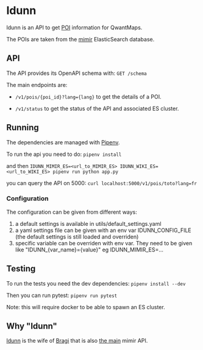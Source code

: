 # Idunn

Idunn is an API to get [POI](https://en.wikipedia.org/wiki/Point_of_interest) information for QwantMaps.

The POIs are taken from the [mimir](https://github.com/CanalTP/mimirsbrunn) ElasticSearch database.

## API

The API provides its OpenAPI schema with:
`GET /schema`

The main endpoints are:

* `/v1/pois/{poi_id}?lang={lang}` to get the details of a POI.

* `/v1/status` to get the status of the API and associated ES cluster.


## Running

The dependencies are managed with [Pipenv](https://github.com/pypa/pipenv).

To run the api you need to do:
`pipenv install`

and then
`IDUNN_MIMIR_ES=<url_to_MIMIR_ES> IDUNN_WIKI_ES=<url_to_WIKI_ES> pipenv run python app.py`

you can query the API on 5000:
`curl localhost:5000/v1/pois/toto?lang=fr`

### Configuration

The configuration can be given from different ways:
 1. a default settings is available in utils/default_settings.yaml
 2. a yaml settings file can be given with an env var IDUNN_CONFIG_FILE
    (the default settings is still loaded and overriden)
 3. specific variable can be overriden with env var. They need to be given like "IDUNN_{var_name}={value}"
    eg IDUNN_MIMIR_ES=...

## Testing

To run the tests you need the dev dependencies:
`pipenv install --dev`

Then you can run pytest:
`pipenv run pytest`

Note: this will require docker to be able to spawn an ES cluster.

## Why "Idunn"

[Idunn](https://fr.wikipedia.org/wiki/Idunn) is the wife of [Bragi](https://fr.wikipedia.org/wiki/Bragi) that is also [the main](https://github.com/CanalTP/mimirsbrunn/tree/master/libs/bragi) mimir API.
